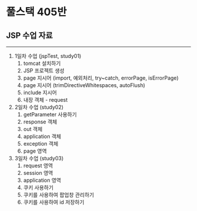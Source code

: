 # 풀스택 405반
## JSP 수업 자료

---

1. 1일차 수업 (jspTest, study01)
   1. tomcat 설치하기
   2. JSP 프로젝트 생성
   3. page 지시어 (import, 예외처리, try~catch, errorPage, isErrorPage)
   4. page 지시어 (trimDirectiveWhitespaces, autoFlush)
   5. include 지시어
   6. 내장 객체 - request
2. 2일차 수업 (study02)
   1. getParameter 사용하기
   2. response 객체
   3. out 객체
   4. application 객체
   5. exception 객체
   6. page 영역
3. 3일차 수업 (study03)
   1. request 영역
   2. session 영역
   3. application 영역
   4. 쿠키 사용하기
   5. 쿠키를 사용하여 팝업창 관리하기
   6. 쿠키를 사용하여 id 저장하기